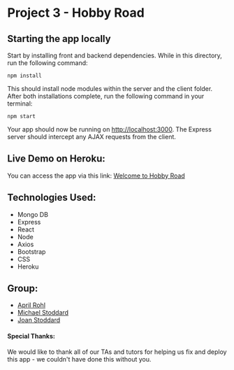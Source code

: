 # Project 3 - Hobby Road


## Starting the app locally
Start by installing front and backend dependencies. While in this directory, run the following command:

```
npm install
```

This should install node modules within the server and the client folder. After both installations complete, run the following command in your terminal:

```
npm start
```

Your app should now be running on <http://localhost:3000>. The Express server should intercept any AJAX requests from the client.
​
## Live Demo on Heroku:

You can access the app via this link: [Welcome to Hobby Road]()

## Technologies Used:
-   Mongo DB
-   Express
-   React
-   Node
-   Axios
-   Bootstrap
-   CSS
-   Heroku

## Group:
-   <a href="https://github.com/arohl2015" target="_blank"> April Rohl </a>
-   <a href="https://github.com/mikeystoddard" target="_blank"> Michael Stoddard </a>
-   <a href="https://github.com/avalonmtg" target="_blank"> Joan Stoddard </a>

#### Special Thanks:
We would like to thank all of our TAs and tutors for helping us fix and deploy this app - we couldn't have done this without you.
